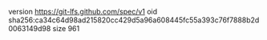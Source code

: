 version https://git-lfs.github.com/spec/v1
oid sha256:ca34c64d98ad215820cc429d5a96a608445fc55a393c76f7888b2d0063149d98
size 961
